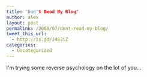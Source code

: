 ```yaml
---
title: 'Don't Read My Blog'
author: alex
layout: post
permalink: /2008/07/dont-read-my-blog/
tweet_this_url:
  - http://is.gd/J46JiZ
categories:
  - Uncategorized
---
```

I'm trying some reverse psychology on the lot of you...

